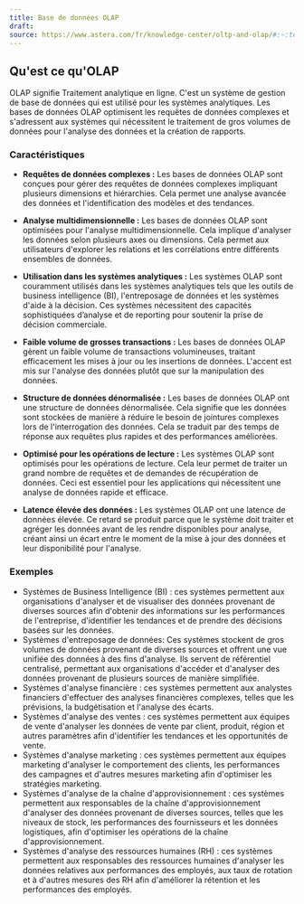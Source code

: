 ```yaml
---
title: Base de données OLAP
draft: 
source: https://www.astera.com/fr/knowledge-center/oltp-and-olap/#:~:text=Structure%20de%20donn%C3%A9es%20normalis%C3%A9e%20%3A%20Les%20bases%20de,un%20stockage%20et%20une%20r%C3%A9cup%C3%A9ration%20efficaces%20des%20donn%C3%A9es
---
```

## Qu'est ce qu'OLAP
OLAP signifie Traitement analytique en ligne. C'est un système de gestion de base de données qui est utilisé pour les systèmes analytiques. Les bases de données OLAP optimisent les requêtes de données complexes et s'adressent aux systèmes qui nécessitent le traitement de gros volumes de données pour l'analyse des données et la création de rapports.

### Caractéristiques
- **Requêtes de données complexes :** Les bases de données OLAP sont conçues pour gérer des requêtes de données complexes impliquant plusieurs dimensions et hiérarchies. Cela permet une analyse avancée des données et l'identification des modèles et des tendances.

- **Analyse multidimensionnelle :** Les bases de données OLAP sont optimisées pour l'analyse multidimensionnelle. Cela implique d'analyser les données selon plusieurs axes ou dimensions. Cela permet aux utilisateurs d'explorer les relations et les corrélations entre différents ensembles de données.

- **Utilisation dans les systèmes analytiques :** Les systèmes OLAP sont couramment utilisés dans les systèmes analytiques tels que les outils de business intelligence (BI), l'entreposage de données et les systèmes d'aide à la décision. Ces systèmes nécessitent des capacités sophistiquées d’analyse et de reporting pour soutenir la prise de décision commerciale.

- **Faible volume de grosses transactions :** Les bases de données OLAP gèrent un faible volume de transactions volumineuses, traitant efficacement les mises à jour ou les insertions de données. L'accent est mis sur l'analyse des données plutôt que sur la manipulation des données.

- **Structure de données dénormalisée :** Les bases de données OLAP ont une structure de données dénormalisée. Cela signifie que les données sont stockées de manière à réduire le besoin de jointures complexes lors de l'interrogation des données. Cela se traduit par des temps de réponse aux requêtes plus rapides et des performances améliorées.

- **Optimisé pour les opérations de lecture :** Les systèmes OLAP sont optimisés pour les opérations de lecture. Cela leur permet de traiter un grand nombre de requêtes et de demandes de récupération de données. Ceci est essentiel pour les applications qui nécessitent une analyse de données rapide et efficace.

- **Latence élevée des données :** Les systèmes OLAP ont une latence de données élevée. Ce retard se produit parce que le système doit traiter et agréger les données avant de les rendre disponibles pour analyse, créant ainsi un écart entre le moment de la mise à jour des données et leur disponibilité pour l'analyse.

### Exemples
- Systèmes de Business Intelligence (BI) : ces systèmes permettent aux organisations d'analyser et de visualiser des données provenant de diverses sources afin d'obtenir des informations sur les performances de l'entreprise, d'identifier les tendances et de prendre des décisions basées sur les données.
- Systèmes d'entreposage de données: Ces systèmes stockent de gros volumes de données provenant de diverses sources et offrent une vue unifiée des données à des fins d'analyse. Ils servent de référentiel centralisé, permettant aux organisations d'accéder et d'analyser des données provenant de plusieurs sources de manière simplifiée.
- Systèmes d'analyse financière : ces systèmes permettent aux analystes financiers d'effectuer des analyses financières complexes, telles que les prévisions, la budgétisation et l'analyse des écarts.
- Systèmes d'analyse des ventes : ces systèmes permettent aux équipes de vente d'analyser les données de vente par client, produit, région et autres paramètres afin d'identifier les tendances et les opportunités de vente.
- Systèmes d'analyse marketing : ces systèmes permettent aux équipes marketing d'analyser le comportement des clients, les performances des campagnes et d'autres mesures marketing afin d'optimiser les stratégies marketing.
- Systèmes d'analyse de la chaîne d'approvisionnement : ces systèmes permettent aux responsables de la chaîne d'approvisionnement d'analyser des données provenant de diverses sources, telles que les niveaux de stock, les performances des fournisseurs et les données logistiques, afin d'optimiser les opérations de la chaîne d'approvisionnement.
- Systèmes d'analyse des ressources humaines (RH) : ces systèmes permettent aux responsables des ressources humaines d'analyser les données relatives aux performances des employés, aux taux de rotation et à d'autres mesures des RH afin d'améliorer la rétention et les performances des employés.